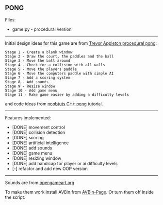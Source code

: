 ## PONG

Files:
* game.py - procedural version

---

Initial design ideas for this game are from [Trevor Appleton procedural pong][trevor-appleton]:

```text
Stage 1 - Create a blank window
Stage 2 - Draw the court, the paddles and the ball
Stage 3 - Move the ball around
Stage 4 - Check for a collision with all walls
Stage 5 - Move the players paddle
Stage 6 - Move the computers paddle with simple AI
Stage 7 - Add a scoring system
Stage 8 - Add sounds
Stage 9 - Resize window
Stage 10 - Add game menu
Stage 11 - Make game easier by adding a difficulty levels 
```

and code ideas from [noobtuts C++ pong][noobtuts-pong] tutorial.

---

Features implemented:
* [DONE] movement control
* [DONE] collision detection
* [DONE] scoring
* [DONE] artificial intelligence
* [DONE] add sounds
* [DONE] game menu
* [DONE] resizing window
* [DONE] add handicap for player or ai difficulty levels
* [-] refactor and add new OOP version

---

Sounds are from [opengameart.org](https://opengameart.org/)

To make them work install AVBin from [AVBin-Page](http://avbin.github.io/AVbin/Download.html). 
Or turn them off inside the script.

[noobtuts-pong]: https://noobtuts.com/cpp/2d-pong-game
[trevor-appleton]: http://trevorappleton.blogspot.com/2014/04/writing-pong-using-python-and-pygame.html